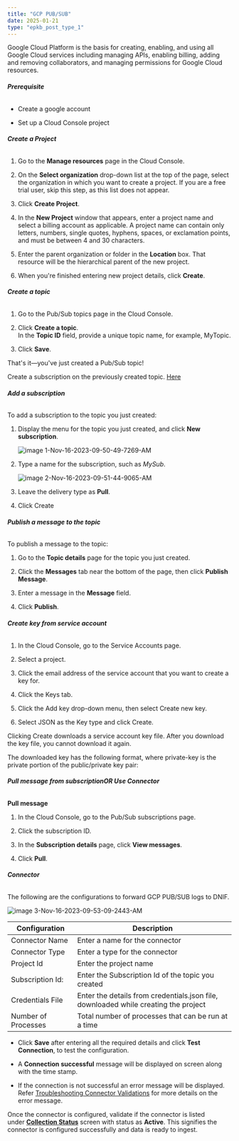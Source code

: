 ```yaml
---
title: "GCP PUB/SUB"
date: 2025-01-21
type: "epkb_post_type_1"
---
```


Google Cloud Platform is the basis for creating, enabling, and using all Google Cloud services including managing APIs, enabling billing, adding and removing collaborators, and managing permissions for Google Cloud resources.

###### **Prerequisite**

- Create a google account

- Set up a Cloud Console project

###### **Create a Project**

1. Go to the **Manage resources** page in the Cloud Console.

3. On the **Select organization** drop-down list at the top of the page, select the organization in which you want to create a project. If you are a free trial user, skip this step, as this list does not appear.

5. Click **Create Project**.

7. In the **New Project** window that appears, enter a project name and select a billing account as applicable. A project name can contain only letters, numbers, single quotes, hyphens, spaces, or exclamation points, and must be between 4 and 30 characters.

9. Enter the parent organization or folder in the **Location** box. That resource will be the hierarchical parent of the new project.

11. When you're finished entering new project details, click **Create**.

###### **Create a topic**

1. Go to the Pub/Sub topics page in the Cloud Console.

3. Click **Create a topic**.  
    In the **Topic ID** field, provide a unique topic name, for example, MyTopic.

5. Click **Save**.

That's it—you've just created a Pub/Sub topic!

Create a subscription on the previously created topic. [Here](https://cloud.google.com/pubsub/docs/quickstart-console?hl=en#add_a_subscription)

###### **Add a subscription**

To add a subscription to the topic you just created:

1. Display the menu for the topic you just created, and click **New subscription**.  
      
      
    ![image 1-Nov-16-2023-09-50-49-7269-AM](./images/image%201-Nov-16-2023-09-50-49-7269-AM.jpg)  
      
      
    

3. Type a name for the subscription, such as _MySub_.  
      
      
    ![image 2-Nov-16-2023-09-51-44-9065-AM](./images/image%202-Nov-16-2023-09-51-44-9065-AM.jpg)  
      
    

5. Leave the delivery type as **Pull**.

7. Click Create

###### **Publish a message to the topic**

To publish a message to the topic:

1. Go to the **Topic details** page for the topic you just created.

3. Click the **Messages** tab near the bottom of the page, then click **Publish Message**.

5. Enter a message in the **Message** field.

7. Click **Publish**.

###### **Create key from service account**

1. In the Cloud Console, go to the Service Accounts page.

3. Select a project.

5. Click the email address of the service account that you want to create a key for.

7. Click the Keys tab.

9. Click the Add key drop-down menu, then select Create new key.

11. Select JSON as the Key type and click Create.

Clicking Create downloads a service account key file. After you download the key file, you cannot download it again.

The downloaded key has the following format, where private-key is the private portion of the public/private key pair:

###### **Pull message from subscriptionOR Use Connector**

**Pull message**

1. In the Cloud Console, go to the Pub/Sub subscriptions page.

3. Click the subscription ID.

5. In the **Subscription details** page, click **View messages**.

7. Click **Pull**.

###### **Connector**

The following are the configurations to forward GCP PUB/SUB logs to DNIF.‌

![image 3-Nov-16-2023-09-53-09-2443-AM](images/image%203-Nov-16-2023-09-53-09-2443-AM.jpg)

| **Configuration** | **Description** |
| --- | --- |
| Connector Name | Enter a name for the connector |
| Connector Type | Enter a type for the connector |
| Project Id | Enter the project name |
| Subscription Id: | Enter the Subscription Id of the topic you created |
| Credentials File | Enter the details from credentials.json file, downloaded while creating the project |
| Number of Processes | Total number of processes that can be run at a time |

- Click **Save** after entering all the required details and click **Test Connection**, to test the configuration.

- A **Connection successful** message will be displayed on screen along with the time stamp.

- If the connection is not successful an error message will be displayed. Refer [Troubleshooting Connector Validations](https://dnif.it/kb/troubleshooting-and-debugging/troubleshooting-connector-validations/) for more details on the error message.

Once the connector is configured, validate if the connector is listed under **[Collection Status](https://dnif.it/kb/operations/collection-status/)** screen with status as **Active**. This signifies the connector is configured successfully and data is ready to ingest.
